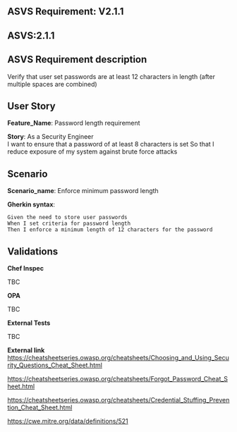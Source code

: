 ## ASVS Requirement: V2.1.1
## ASVS:2.1.1

## ASVS Requirement description
Verify that user set passwords are at least 12 characters in length (after multiple spaces are combined)

## User Story
**Feature_Name**: Password length requirement

**Story**:
As a Security Engineer\
I want to ensure that a password of at least 8 characters is set
So that I reduce exposure of my system against brute force attacks

## Scenario
**Scenario_name**: Enforce minimum password length

**Gherkin syntax**:
```gherkin
Given the need to store user passwords
When I set criteria for password length
Then I enforce a minimum length of 12 characters for the password
```
## Validations

**Chef Inspec**

TBC

**OPA**

TBC

**External Tests**

TBC

**External link**\
https://cheatsheetseries.owasp.org/cheatsheets/Choosing_and_Using_Security_Questions_Cheat_Sheet.html

https://cheatsheetseries.owasp.org/cheatsheets/Forgot_Password_Cheat_Sheet.html

https://cheatsheetseries.owasp.org/cheatsheets/Credential_Stuffing_Prevention_Cheat_Sheet.html

https://cwe.mitre.org/data/definitions/521